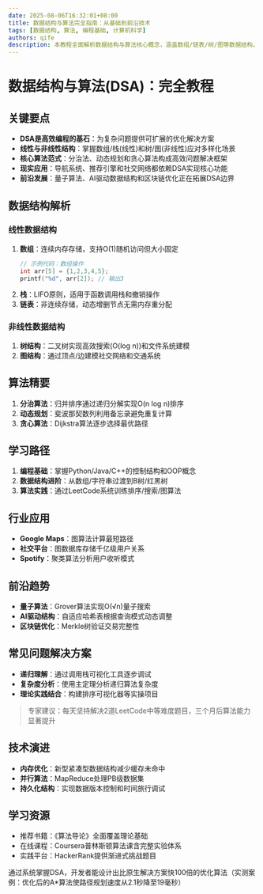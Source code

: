 ```yaml
---
date: 2025-08-06T16:32:01+08:00
title: 数据结构与算法完全指南：从基础到前沿技术
tags: [数据结构, 算法, 编程基础, 计算机科学]
authors: qife
description: 本教程全面解析数据结构与算法核心概念，涵盖数组/链表/树/图等数据结构，分治/动态规划/贪心等算法范式，并探讨量子算法、AI驱动数据结构等前沿趋势，帮助开发者构建高效问题解决能力。
---
```


# 数据结构与算法(DSA)：完全教程

## 关键要点
- **DSA是高效编程的基石**：为复杂问题提供可扩展的优化解决方案
- **线性与非线性结构**：掌握数组/栈(线性)和树/图(非线性)应对多样化场景
- **核心算法范式**：分治法、动态规划和贪心算法构成高效问题解决框架
- **现实应用**：导航系统、推荐引擎和社交网络都依赖DSA实现核心功能
- **前沿发展**：量子算法、AI驱动数据结构和区块链优化正在拓展DSA边界

## 数据结构解析
### 线性数据结构
1. **数组**：连续内存存储，支持O(1)随机访问但大小固定
   ```c
   // 示例代码：数组操作
   int arr[5] = {1,2,3,4,5};
   printf("%d", arr[2]); // 输出3
   ```
2. **栈**：LIFO原则，适用于函数调用栈和撤销操作
3. **链表**：非连续存储，动态增删节点无需内存重分配

### 非线性数据结构
1. **树结构**：二叉树实现高效搜索(O(log n))和文件系统建模
2. **图结构**：通过顶点/边建模社交网络和交通系统

## 算法精要
1. **分治算法**：归并排序通过递归分解实现O(n log n)排序
2. **动态规划**：斐波那契数列利用备忘录避免重复计算
3. **贪心算法**：Dijkstra算法逐步选择最优路径

## 学习路径
1. **编程基础**：掌握Python/Java/C++的控制结构和OOP概念
2. **数据结构进阶**：从数组/字符串过渡到B树/红黑树
3. **算法实践**：通过LeetCode系统训练排序/搜索/图算法

## 行业应用
- **Google Maps**：图算法计算最短路径
- **社交平台**：图数据库存储千亿级用户关系
- **Spotify**：聚类算法分析用户收听模式

## 前沿趋势
- **量子算法**：Grover算法实现O(√n)量子搜索
- **AI驱动结构**：自适应哈希表根据查询模式动态调整
- **区块链优化**：Merkle树验证交易完整性

## 常见问题解决方案
- **递归理解**：通过调用栈可视化工具逐步调试
- **复杂度分析**：使用主定理分析递归算法复杂度
- **理论实践结合**：构建排序可视化器等实操项目

> 专家建议：每天坚持解决2道LeetCode中等难度题目，三个月后算法能力显著提升

## 技术演进
- **内存优化**：新型紧凑型数据结构减少缓存未命中
- **并行算法**：MapReduce处理PB级数据集
- **持久化结构**：实现数据版本控制和时间旅行调试

## 学习资源
- 推荐书籍：《算法导论》全面覆盖理论基础
- 在线课程：Coursera普林斯顿算法课含完整实验体系
- 实践平台：HackerRank提供渐进式挑战题目

通过系统掌握DSA，开发者能设计出比原生解决方案快100倍的优化算法（实测案例：优化后的A*算法使路径规划速度从2.1秒降至19毫秒）